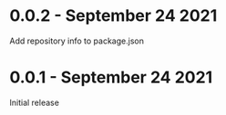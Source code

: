 
# 0.0.2 - September 24 2021
Add repository info to package.json
# 0.0.1 - September 24 2021
Initial release